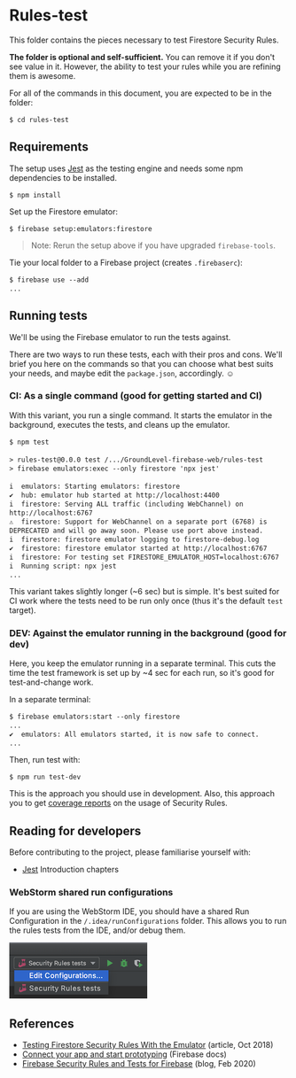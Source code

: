 # Rules-test

This folder contains the pieces necessary to test Firestore Security Rules. 

**The folder is optional and self-sufficient.** You can remove it if you don't see value in it. However, the ability to test your rules while you are refining them is awesome.

For all of the commands in this document, you are expected to be in the folder:

```
$ cd rules-test
```

## Requirements

The setup uses [Jest](https://jestjs.io) as the testing engine and needs some npm dependencies to be installed.

```
$ npm install
```
 
Set up the Firestore emulator:

```
$ firebase setup:emulators:firestore
```

>Note: Rerun the setup above if you have upgraded `firebase-tools`.

Tie your local folder to a Firebase project (creates `.firebaserc`):

```
$ firebase use --add
...
```


<!-- disabled
## Internals

The rules being tested are symbolic-linked to the main project's `firestore.rule` file (git supports symbolic links). This means if you edit either of the rules, they are both changed.

In your git it looks like the root rules changed, when you edit either.
-->


## Running tests

We'll be using the Firebase emulator to run the tests against.

There are two ways to run these tests, each with their pros and cons. We'll brief you here on the commands so that you can choose what best suits your needs, and maybe edit the `package.json`, accordingly. ☺️


### CI: As a single command (good for getting started and CI)

With this variant, you run a single command. It starts the emulator in the background, executes the tests, and cleans up the emulator.

```
$ npm test

> rules-test@0.0.0 test /.../GroundLevel-firebase-web/rules-test
> firebase emulators:exec --only firestore 'npx jest'

i  emulators: Starting emulators: firestore
✔  hub: emulator hub started at http://localhost:4400
i  firestore: Serving ALL traffic (including WebChannel) on http://localhost:6767
⚠  firestore: Support for WebChannel on a separate port (6768) is DEPRECATED and will go away soon. Please use port above instead.
i  firestore: firestore emulator logging to firestore-debug.log
✔  firestore: firestore emulator started at http://localhost:6767
i  firestore: For testing set FIRESTORE_EMULATOR_HOST=localhost:6767
i  Running script: npx jest
...
```

This variant takes slightly longer (~6 sec) but is simple. It's best suited for CI work where the tests need to be run only once (thus it's the default `test` target).


### DEV: Against the emulator running in the background (good for dev)

Here, you keep the emulator running in a separate terminal. This cuts the time the test framework is set up by ~4 sec for each run, so it's good for test-and-change work.

In a separate terminal:

```
$ firebase emulators:start --only firestore
...
✔  emulators: All emulators started, it is now safe to connect.
...
```

Then, run test with:

```
$ npm run test-dev
```

This is the approach you should use in development. Also, this approach you to get [coverage reports](https://firebase.google.com/docs/firestore/security/test-rules-emulator#generate_test_reports) on the usage of Security Rules.


## Reading for developers

Before contributing to the project, please familiarise yourself with:

- [Jest](https://jestjs.io/docs/en/getting-started) Introduction chapters 

### WebStorm shared run configurations

If you are using the WebStorm IDE, you should have a shared Run Configuration in the `/.idea/runConfigurations` folder. This allows you to run the rules tests from the IDE, and/or debug them.

![](.images/webstorm-run-config.png)


## References

- [Testing Firestore Security Rules With the Emulator](https://fireship.io/lessons/testing-firestore-security-rules-with-the-emulator/) (article, Oct 2018)
- [Connect your app and start prototyping](https://firebase.google.com/docs/emulator-suite/connect_and_prototype) (Firebase docs)
- [Firebase Security Rules and Tests for Firebase](https://medium.com/flutter-community/firestore-security-rules-and-tests-for-firebase-e195bdbea198) (blog, Feb 2020)

